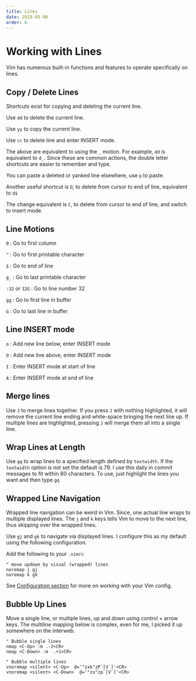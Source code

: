 ```yaml
---
title: Lines
date: 2019-05-06
order: 6
---
```


# Working with Lines

Vim has numerous built-in functions and features to operate specifically on lines.


## Copy / Delete Lines

Shortcuts exist for copying and deleting the current line.

Use `dd` to delete the current line.

Use `yy` to copy the current line.

Use `cc` to delete line and enter INSERT mode.

The above are equivalent to using the `_` motion. For example, `dd` is equivalent to `d_`. Since these are common actions, the double letter shortcuts are easier to remember and type.

You can paste a deleted or yanked line elsewhere, use `p` to paste.

Another useful shortcut is `D`, to delete from cursor to end of line, equivalent to `d$`

The change equivalent is `C`, to delete from cursor to end of line, and switch to insert mode. 


## Line Motions

`0`
: Go to first column

`^`
: Go to first printable character

`$`
: Go to end of line

`g_`
: Go to last printable character

`:32` or `32G`
: Go to line number 32

`gg`
: Go to first line in buffer

`G`
: Go to last line in buffer


## Line INSERT mode

`o`
: Add new line below, enter INSERT mode

`O`
: Add new line above, enter INSERT mode

`I`
: Enter INSERT mode at start of line

`A`
: Enter INSERT mode at end of line


## Merge lines

Use `J` to merge lines together. If you press `J` with nothing highlighted, it will remove the current line ending and white-space bringing the next line up. If multiple lines are highlighted, pressing `J` will merge them all into a single line.

## Wrap Lines at Length

Use `gq` to wrap lines to a specified length defined by `textwidth`. If the `textwidth` option is not set the default is 79. I use this daily in commit messages to fit within 80 characters. To use, just highlight the lines you want and then type `gq`


## Wrapped Line Navigation

Wrapped line navigation can be weird in Vim. Since, one actual line wraps to multiple displayed lines. The `j` and `k` keys tells Vim to move to the next line, thus skipping over the wrapped lines. 

Use `gj` and `gk` to navigate via displayed lines. I configure this as my default using the following configuration.

Add the following to your `.vimrc`

```vim
" move updown by visual (wrapped) lines
noremap j gj
noremap k gk
```

See [Configuration section](/working-with-vim/configuration/) for more on working with your Vim config.

## Bubble Up Lines

Move a single line, or multiple lines, up and down using control + arrow keys. The multiline mapping below is complex, even for me, I picked it up somewhere on the interweb.

```vim
" Bubble single lines
nmap <C-Up> :m .-2<CR>
nmap <C-Down> :m  .+1<CR>

" Bubble multiple lines
vnoremap <silent> <C-Up>  @='"zxk"zP`[V`]'<CR>
vnoremap <silent> <C-Down>  @='"zx"zp`[V`]'<CR>
```

